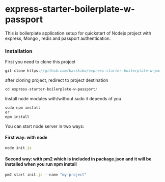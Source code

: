 # express-starter-boilerplate-w-passport

This is boilerplate application setup for quickstart of Nodejs project with express, Mongo , redis and passport authentication.

### Installation

First you need to clone this projcet 

```javascript
git clone https://github.com/basskibo/express-starter-boilerplate-w-passport.git
```


after cloning project, redirect to project destination

```javascript
cd express-starter-boilerplate-w-passport/
```

Install node modules with/without sudo it depends of you
```javascript
sudo npm install
or
npm install
```

You can start node server in two ways:
#### First way: with node

```javascript
node init.js
```

#### Second way: with pm2 which is included in package.json and it will be installed when you run npm install

```javascript
pm2 start init.js --name "my-project" 
```
